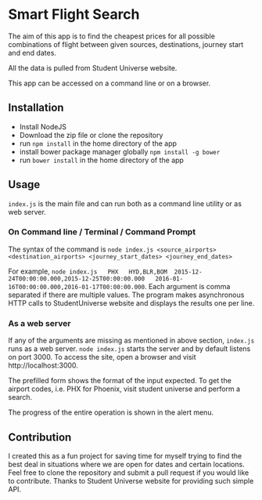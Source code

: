 # Smart Flight Search
The aim of this app is to find the cheapest prices for all possible combinations of flight between given sources, destinations, journey start and end dates.

All the data is pulled from Student Universe website.

This app can be accessed on a command line or on a browser.

## Installation
* Install NodeJS
* Download the zip file or clone the repository
* run `npm install` in the home directory of the app
* install bower package manager globally `npm install -g bower`
* run `bower install` in the home directory of the app

## Usage
`index.js` is the main file and can run both as a command line utility or as web server.
### On Command line / Terminal / Command Prompt
The syntax of the command is `node index.js <source_airports> <destination_airports> <journey_start_dates> <journey_end_dates>`

For example, `node index.js   PHX   HYD,BLR,BOM  2015-12-24T00:00:00.000,2015-12-25T00:00:00.000   2016-01-16T00:00:00.000,2016-01-17T00:00:00.000`.
Each argument is comma separated if there are multiple values. The program makes asynchronous HTTP calls to StudentUniverse website and displays the results one per line.

### As a web server
If any of the arguments are missing as mentioned in above section, `index.js` runs as a web server. 
`node index.js` starts the server and by default listens on port 3000.
To access the site, open a browser and visit http://localhost:3000.

The prefilled form shows the format of the input expected. 
To get the airport codes, i.e. PHX for Phoenix, visit student universe and perform a search.

The progress of the entire operation is shown in the alert menu.

## Contribution
I created this as a fun project for saving time for myself trying to find the best deal in situations where we are open for dates and certain locations.
Feel free to clone the repository and submit a pull request if you would like to contribute. Thanks to Student Universe website for providing such simple API.
